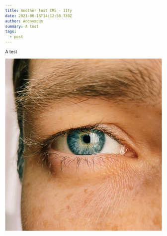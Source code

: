 ```yaml
---
title: Another test CMS - 11ty
date: 2021-06-18T14:12:50.730Z
author: Anonymous
summary: A test
tags:
  - post
---
```

A test

![](/static/img/apple_shotoniphone_andrey-glazunov_12172020.jpg)